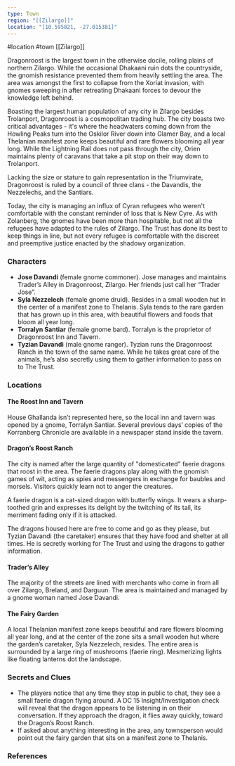 ```yaml
---
type: Town
region: "[[Zilargo]]"
location: "[10.595821, -27.015381]"
---
```

 #location #town [[Zilargo]]

Dragonroost is the largest town in the otherwise docile, rolling plains of northern Zilargo. While the occasional Dhakaani ruin dots the countryside, the gnomish resistance prevented them from heavily settling the area. The area was amongst the first to collapse from the Xoriat invasion, with gnomes sweeping in after retreating Dhakaani forces to devour the knowledge left behind.

Boasting the largest human population of any city in Zilargo besides Trolanport, Dragonroost is a cosmopolitan trading hub. The city boasts two critical advantages - it's where the headwaters coming down from the Howling Peaks turn into the Oskilor River down into Glamer Bay, and a local Thelanian manifest zone keeps beautiful and rare flowers blooming all year long. While the Lightning Rail does not pass through the city, Orien maintains plenty of caravans that take a pit stop on their way down to Trolanport.

Lacking the size or stature to gain representation in the Triumvirate, Dragonroost is ruled by a council of three clans - the Davandis, the Nezzelechs, and the Santiars.

Today, the city is managing an influx of Cyran refugees who weren't comfortable with the constant reminder of loss that is New Cyre. As with Zolanberg, the gnomes have been more than hospitable, but not all the refugees have adapted to the rules of Zilargo. The Trust has done its best to keep things in line, but not every refugee is comfortable with the discreet and preemptive justice enacted by the shadowy organization.

### Characters

* **Jose Davandi** (female gnome commoner). Jose manages and maintains Trader’s Alley in Dragonroost, Zilargo. Her friends just call her “Trader Jose”.
* **Syla Nezzelech** (female gnome druid). Resides in a small wooden hut in the center of a manifest zone to Thelanis. Syla tends to the rare garden that has grown up in this area, with beautiful flowers and foods that bloom all year long.
* **Torralyn Santiar** (female gnome bard). Torralyn is the proprietor of Dragonroost Inn and Tavern.
* **Tyzian Davandi** (male gnome ranger). Tyzian runs the Dragonroost Ranch in the town of the same name. While he takes great care of the animals, he’s also secretly using them to gather information to pass on to The Trust.

### Locations

#### The Roost Inn and Tavern

House Ghallanda isn’t represented here, so the local inn and tavern was opened by a gnome, Torralyn Santiar. Several previous days’ copies of the Korranberg Chronicle are available in a newspaper stand inside the tavern.

#### Dragon’s Roost Ranch

The city is named after the large quantity of "domesticated" faerie dragons that roost in the area. The faerie dragons play along with the gnomish games of wit, acting as spies and messengers in exchange for baubles and morsels. Visitors quickly learn not to anger the creatures.

A faerie dragon is a cat-sized dragon with butterfly wings. It wears a sharp-toothed grin and expresses its delight by the twitching of its tail, its merriment fading only if it is attacked.

The dragons housed here are free to come and go as they please, but Tyzian Davandi (the caretaker) ensures that they have food and shelter at all times. He is secretly working for The Trust and using the dragons to gather information.

#### Trader’s Alley

The majority of the streets are lined with merchants who come in from all over Zilargo, Breland, and Darguun. The area is maintained and managed by a gnome woman named Jose Davandi.

#### The Fairy Garden

A local Thelanian manifest zone keeps beautiful and rare flowers blooming all year long, and at the center of the zone sits a small wooden hut where the garden’s caretaker, Syla Nezzelech, resides. The entire area is surrounded by a large ring of mushrooms (faerie ring). Mesmerizing lights like floating lanterns dot the landscape.

### Secrets and Clues

- The players notice that any time they stop in public to chat, they see a small faerie dragon flying around. A DC 15 Insight/Investigation check will reveal that the dragon appears to be listening in on their conversation. If they approach the dragon, it flies away quickly, toward the Dragon’s Roost Ranch.
- If asked about anything interesting in the area, any townsperson would point out the fairy garden that sits on a manifest zone to Thelanis.

### References
